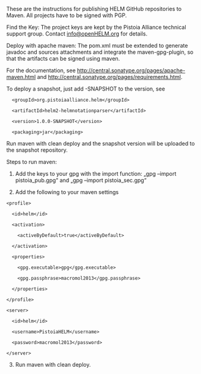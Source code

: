 These are the instructions for publishing HELM GitHub repositories to Maven. All projects have to be signed with PGP. 

 

Find the Key: 
The project keys are kept by the Pistoia Alliance technical support group. Contact info@openHELM.org for details. 

Deploy with apache maven:
The pom.xml  must be extended to generate javadoc and sources attachments and integrate the maven-gpg-plugin, so that the artifacts can be signed using maven. 

For the documentation, see http://central.sonatype.org/pages/apache-maven.html and http://central.sonatype.org/pages/requirements.html. 

 

To deploy a snapshot, just add -SNAPSHOT to the version, see 

      <groupId>org.pistoiaalliance.helm</groupId>

      <artifactId>helm2-helmnotationparser</artifactId>

      <version>1.0.0-SNAPSHOT</version>

      <packaging>jar</packaging>


Run maven with clean deploy and the snapshot version will be uploaded to the snapshot repository. 

 

Steps to run maven:
 

1)   Add the keys to your gpg with the import function: „gpg –import pistoia_pub.gpg“ and „gpg –import pistoia_sec.gpg“

2)   Add the following to your maven settings

 

<settings>

<profiles>

    <profile>

      <id>helm</id>

      <activation>

        <activeByDefault>true</activeByDefault>

      </activation>

      <properties>

        <gpg.executable>gpg</gpg.executable>

        <gpg.passphrase>macromol2013</gpg.passphrase>

      </properties>

    </profile>

  </profiles>

  <servers>

    <server>

      <id>helm</id>

      <username>PistoiaHELM</username>

      <password>macromol2013</password>

    </server>

  </servers>

</settings>

 

3)   Run maven with clean deploy. 

 

